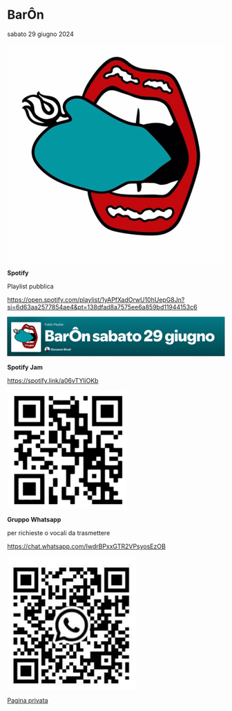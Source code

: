 

# BarÔn

sabato 29 giugno 2024

![baronlogo](../img/baron/baronlogo-9625825.png) 



**Spotify**

Playlist pubblica

https://open.spotify.com/playlist/1yAPfXadOrwU10hUepG8Jn?si=6d63aa2577854ae4&pt=138dfad8a7575ee6a859bd11944153c6 

![playspt](../img/baron/playspt.png)



**Spotify Jam** 

https://spotify.link/a06vTYliOKb

![qrspotify](../img/baron/qrspotify.png)





**Gruppo Whatsapp**

per richieste o vocali da trasmettere

https://chat.whatsapp.com/IwdrBPxxGTR2VPsyosEzOB

![qrw](../img/baron/qrw.png)







[Pagina privata](https://tongatron.github.io/baron/baron29giu/private)









